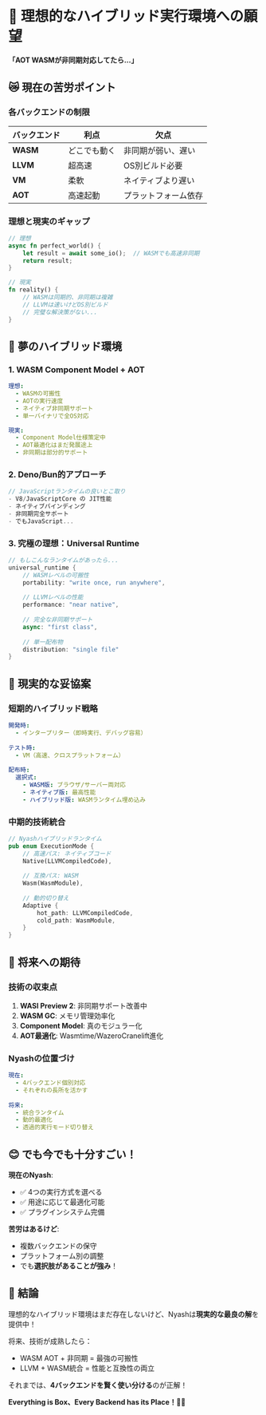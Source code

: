 # 🌈 理想的なハイブリッド実行環境への願望

**「AOT WASMが非同期対応してたら...」**

## 😿 **現在の苦労ポイント**

### **各バックエンドの制限**
| バックエンド | 利点 | 欠点 |
|------------|------|------|
| **WASM** | どこでも動く | 非同期が弱い、遅い |
| **LLVM** | 超高速 | OS別ビルド必要 |
| **VM** | 柔軟 | ネイティブより遅い |
| **AOT** | 高速起動 | プラットフォーム依存 |

### **理想と現実のギャップ**
```rust
// 理想
async fn perfect_world() {
    let result = await some_io();  // WASMでも高速非同期
    return result;
}

// 現実
fn reality() {
    // WASMは同期的、非同期は複雑
    // LLVMは速いけどOS別ビルド
    // 完璧な解決策がない...
}
```

## 🚀 **夢のハイブリッド環境**

### **1. WASM Component Model + AOT**
```yaml
理想:
  - WASMの可搬性
  - AOTの実行速度
  - ネイティブ非同期サポート
  - 単一バイナリで全OS対応

現実:
  - Component Model仕様策定中
  - AOT最適化はまだ発展途上
  - 非同期は部分的サポート
```

### **2. Deno/Bun的アプローチ**
```javascript
// JavaScriptランタイムの良いとこ取り
- V8/JavaScriptCore の JIT性能
- ネイティブバインディング
- 非同期完全サポート
- でもJavaScript...
```

### **3. 究極の理想：Universal Runtime**
```rust
// もしこんなランタイムがあったら...
universal_runtime {
    // WASMレベルの可搬性
    portability: "write once, run anywhere",
    
    // LLVMレベルの性能
    performance: "near native",
    
    // 完全な非同期サポート
    async: "first class",
    
    // 単一配布物
    distribution: "single file"
}
```

## 💭 **現実的な妥協案**

### **短期的ハイブリッド戦略**
```yaml
開発時:
  - インタープリター（即時実行、デバッグ容易）
  
テスト時:
  - VM（高速、クロスプラットフォーム）
  
配布時:
  選択式:
    - WASM版: ブラウザ/サーバー両対応
    - ネイティブ版: 最高性能
    - ハイブリッド版: WASMランタイム埋め込み
```

### **中期的技術統合**
```rust
// Nyashハイブリッドランタイム
pub enum ExecutionMode {
    // 高速パス: ネイティブコード
    Native(LLVMCompiledCode),
    
    // 互換パス: WASM
    Wasm(WasmModule),
    
    // 動的切り替え
    Adaptive {
        hot_path: LLVMCompiledCode,
        cold_path: WasmModule,
    }
}
```

## 🔮 **将来への期待**

### **技術の収束点**
1. **WASI Preview 2**: 非同期サポート改善中
2. **WASM GC**: メモリ管理効率化
3. **Component Model**: 真のモジュラー化
4. **AOT最適化**: Wasmtime/WazeroCranelift進化

### **Nyashの位置づけ**
```yaml
現在:
  - 4バックエンド個別対応
  - それぞれの長所を活かす
  
将来:
  - 統合ランタイム
  - 動的最適化
  - 透過的実行モード切り替え
```

## 😊 **でも今でも十分すごい！**

**現在のNyash**:
- ✅ 4つの実行方式を選べる
- ✅ 用途に応じて最適化可能
- ✅ プラグインシステム完備

**苦労はあるけど**:
- 複数バックエンドの保守
- プラットフォーム別の調整
- でも**選択肢があることが強み**！

## 🎯 **結論**

理想的なハイブリッド環境はまだ存在しないけど、Nyashは**現実的な最良の解**を提供中！

将来、技術が成熟したら：
- WASM AOT + 非同期 = 最強の可搬性
- LLVM + WASM統合 = 性能と互換性の両立

それまでは、**4バックエンドを賢く使い分ける**のが正解！

**Everything is Box、Every Backend has its Place！**🌈✨